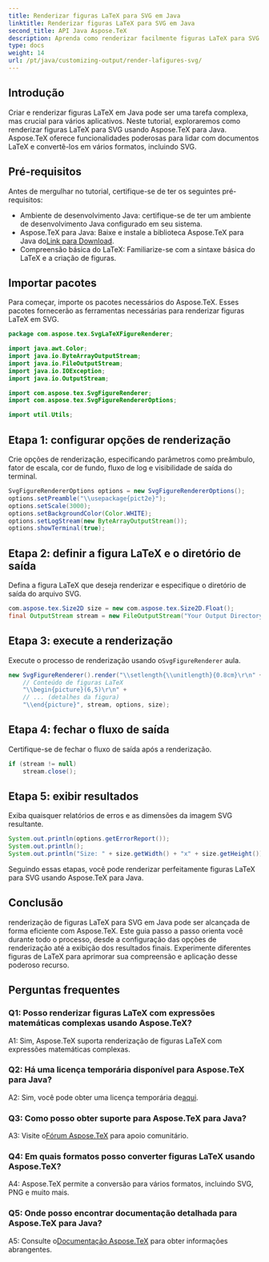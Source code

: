 ```yaml
---
title: Renderizar figuras LaTeX para SVG em Java
linktitle: Renderizar figuras LaTeX para SVG em Java
second_title: API Java Aspose.TeX
description: Aprenda como renderizar facilmente figuras LaTeX para SVG em Java usando Aspose.TeX. Siga este guia passo a passo para uma integração perfeita.
type: docs
weight: 14
url: /pt/java/customizing-output/render-lafigures-svg/
---
```

## Introdução

Criar e renderizar figuras LaTeX em Java pode ser uma tarefa complexa, mas crucial para vários aplicativos. Neste tutorial, exploraremos como renderizar figuras LaTeX para SVG usando Aspose.TeX para Java. Aspose.TeX oferece funcionalidades poderosas para lidar com documentos LaTeX e convertê-los em vários formatos, incluindo SVG.

## Pré-requisitos

Antes de mergulhar no tutorial, certifique-se de ter os seguintes pré-requisitos:

- Ambiente de desenvolvimento Java: certifique-se de ter um ambiente de desenvolvimento Java configurado em seu sistema.
-  Aspose.TeX para Java: Baixe e instale a biblioteca Aspose.TeX para Java do[Link para Download](https://releases.aspose.com/tex/java/).
- Compreensão básica do LaTeX: Familiarize-se com a sintaxe básica do LaTeX e a criação de figuras.

## Importar pacotes

Para começar, importe os pacotes necessários do Aspose.TeX. Esses pacotes fornecerão as ferramentas necessárias para renderizar figuras LaTeX em SVG.

```java
package com.aspose.tex.SvgLaTeXFigureRenderer;

import java.awt.Color;
import java.io.ByteArrayOutputStream;
import java.io.FileOutputStream;
import java.io.IOException;
import java.io.OutputStream;

import com.aspose.tex.SvgFigureRenderer;
import com.aspose.tex.SvgFigureRendererOptions;

import util.Utils;
```

## Etapa 1: configurar opções de renderização

Crie opções de renderização, especificando parâmetros como preâmbulo, fator de escala, cor de fundo, fluxo de log e visibilidade de saída do terminal.

```java
SvgFigureRendererOptions options = new SvgFigureRendererOptions();
options.setPreamble("\\usepackage{pict2e}");
options.setScale(3000);
options.setBackgroundColor(Color.WHITE);
options.setLogStream(new ByteArrayOutputStream());
options.showTerminal(true);
```

## Etapa 2: definir a figura LaTeX e o diretório de saída

Defina a figura LaTeX que deseja renderizar e especifique o diretório de saída do arquivo SVG.

```java
com.aspose.tex.Size2D size = new com.aspose.tex.Size2D.Float();
final OutputStream stream = new FileOutputStream("Your Output Directory" + "text-and-formula.svg");
```

## Etapa 3: execute a renderização

 Execute o processo de renderização usando o`SvgFigureRenderer` aula.

```java
new SvgFigureRenderer().render("\\setlength{\\unitlength}{0.8cm}\r\n" +
    // Conteúdo de figuras LaTeX
    "\\begin{picture}(6,5)\r\n" +
    // ... (detalhes da figura)
    "\\end{picture}", stream, options, size);
```

## Etapa 4: fechar o fluxo de saída

Certifique-se de fechar o fluxo de saída após a renderização.

```java
if (stream != null)
    stream.close();
```

## Etapa 5: exibir resultados

Exiba quaisquer relatórios de erros e as dimensões da imagem SVG resultante.

```java
System.out.println(options.getErrorReport());
System.out.println();
System.out.println("Size: " + size.getWidth() + "x" + size.getHeight());
```

Seguindo essas etapas, você pode renderizar perfeitamente figuras LaTeX para SVG usando Aspose.TeX para Java.

## Conclusão

renderização de figuras LaTeX para SVG em Java pode ser alcançada de forma eficiente com Aspose.TeX. Este guia passo a passo orienta você durante todo o processo, desde a configuração das opções de renderização até a exibição dos resultados finais. Experimente diferentes figuras de LaTeX para aprimorar sua compreensão e aplicação desse poderoso recurso.

## Perguntas frequentes

### Q1: Posso renderizar figuras LaTeX com expressões matemáticas complexas usando Aspose.TeX?

A1: Sim, Aspose.TeX suporta renderização de figuras LaTeX com expressões matemáticas complexas.

### Q2: Há uma licença temporária disponível para Aspose.TeX para Java?

 A2: Sim, você pode obter uma licença temporária de[aqui](https://purchase.aspose.com/temporary-license/).

### Q3: Como posso obter suporte para Aspose.TeX para Java?

 A3: Visite o[Fórum Aspose.TeX](https://forum.aspose.com/c/tex/47) para apoio comunitário.

### Q4: Em quais formatos posso converter figuras LaTeX usando Aspose.TeX?

A4: Aspose.TeX permite a conversão para vários formatos, incluindo SVG, PNG e muito mais.

### Q5: Onde posso encontrar documentação detalhada para Aspose.TeX para Java?

 A5: Consulte o[Documentação Aspose.TeX](https://reference.aspose.com/tex/java/) para obter informações abrangentes.